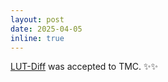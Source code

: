 ```yaml
---
layout: post
date: 2025-04-05
inline: true
---
```


[LUT-Diff](https://www.computer.org/csdl/journal/tm/5555/01/10949846/25DZvgnk6k0) was accepted to TMC. :sparkles::sparkles: